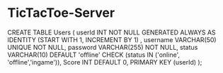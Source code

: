 # TicTacToe-Server

CREATE TABLE Users (
    userId INT NOT NULL GENERATED ALWAYS AS IDENTITY (START WITH 1, INCREMENT BY 1) ,
    username VARCHAR(50) UNIQUE NOT NULL,
    password VARCHAR(255) NOT NULL,
    status VARCHAR(10) DEFAULT 'offline' CHECK (status IN ('online', 'offline','ingame')),
    Score INT DEFAULT 0,
    PRIMARY KEY (userId)
);


